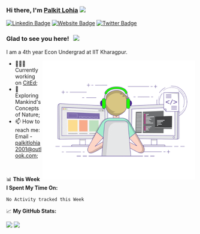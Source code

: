 ### Hi there, I'm <a href="https://palkitlohia.me" target="_blank">Palkit Lohia</a> <img src="https://media.giphy.com/media/hvRJCLFzcasrR4ia7z/giphy.gif" width="25px">

[![Linkedin Badge](https://img.shields.io/badge/-LinkedIn-0e76a8?style=flat-square&logo=Linkedin&logoColor=white)](https://linkedin.com/in/palkitlohia)
[![Website Badge](https://img.shields.io/badge/Website-3b5998?style=flat-square&logo=google-chrome&logoColor=white)](https://palkitlohia.me)
[![Twitter Badge](https://img.shields.io/badge/-Twitter-00acee?style=flat-square&logo=Twitter&logoColor=white)](https://twitter.com/spookbite)


### Glad to see you here! &nbsp; ![](https://visitor-badge.glitch.me/badge?page_id=spookbite.spookbite)

I am a 4th year Econ Undergrad at IIT Kharagpur. 

<img align="right" alt="GIF" src="https://github.com/spookbite/spookbite/blob/main/coding.gif?raw=true" width="408" height="318" />
 

- 👨🏻‍💻 Currently working on <a href="https://citedme.net/" target="_blank">CitEd</a>;
- 🚀 Exploring Mankind's Concepts of Nature;
- 📫 How to reach me: Email - palkitlohia2001@outlook.com;

</br>

📊 **This Week I Spent My Time On:**
<!--START_SECTION:waka-->
```text
No Activity tracked this Week
```
<!--END_SECTION:waka-->


📈 **My GitHub Stats:**

<p>
  <img height="180em" src="https://github-readme-stats.vercel.app/api?username=spookbite&show_icons=true&hide_border=true&&count_private=true&include_all_commits=true" />
  <img height="180em" src="https://github-readme-stats.vercel.app/api/top-langs/?username=spookbite&show_icons=true&hide_border=true&layout=compact&langs_count=8"/>
</p>




